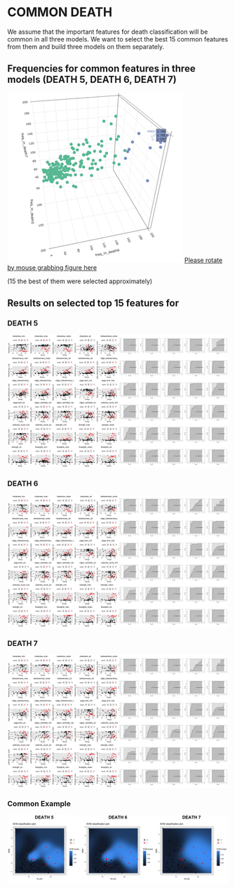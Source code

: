 # COMMON DEATH
We assume that the important features for death classification will be common in all three models. We want to select the best 15 common features from them and build three models on them separately.
## Frequencies for common features in three models (DEATH 5, DEATH 6, DEATH 7)
![Image](/docs/FREQ_ALL_DEATHS.png)
[Please rotate by mouse grabbing figure here](https://tatiananazarenko.github.io/Parenclitic_Classification/docs/FREQ_ALL_DEATHS.html)

(15 the best of them were selected approximately)
## Results on selected top 15 features for 
### DEATH 5
![Image](/docs/AGG_5.jpg)
### DEATH 6
![Image](/docs/AGG_6.jpg)
### DEATH 7
![Image](/docs/AGG_7.jpg)

### Common Example
![Image](/docs/EXAMPLES_ALL.jpg)

